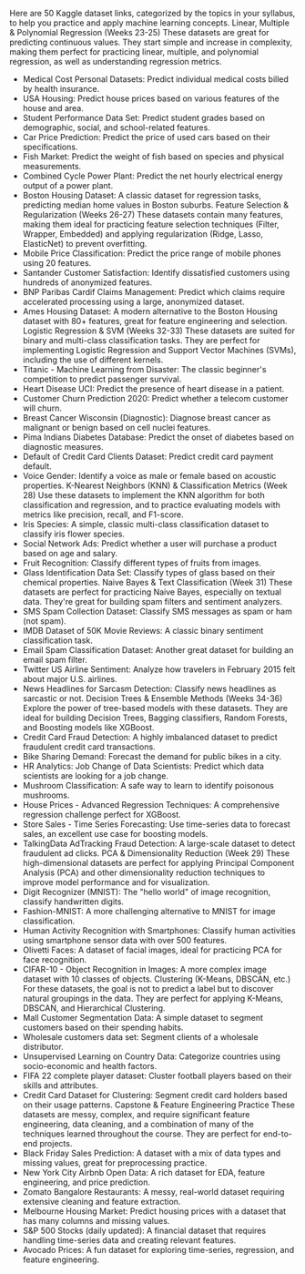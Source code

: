 Here are 50 Kaggle dataset links, categorized by the topics in your syllabus, to help you practice and apply machine learning concepts.
Linear, Multiple & Polynomial Regression (Weeks 23-25)
These datasets are great for predicting continuous values. They start simple and increase in complexity, making them perfect for practicing linear, multiple, and polynomial regression, as well as understanding regression metrics.
 * Medical Cost Personal Datasets: Predict individual medical costs billed by health insurance.
 * USA Housing: Predict house prices based on various features of the house and area.
 * Student Performance Data Set: Predict student grades based on demographic, social, and school-related features.
 * Car Price Prediction: Predict the price of used cars based on their specifications.
 * Fish Market: Predict the weight of fish based on species and physical measurements.
 * Combined Cycle Power Plant: Predict the net hourly electrical energy output of a power plant.
 * Boston Housing Dataset: A classic dataset for regression tasks, predicting median home values in Boston suburbs.
Feature Selection & Regularization (Weeks 26-27)
These datasets contain many features, making them ideal for practicing feature selection techniques (Filter, Wrapper, Embedded) and applying regularization (Ridge, Lasso, ElasticNet) to prevent overfitting.
 * Mobile Price Classification: Predict the price range of mobile phones using 20 features.
 * Santander Customer Satisfaction: Identify dissatisfied customers using hundreds of anonymized features.
 * BNP Paribas Cardif Claims Management: Predict which claims require accelerated processing using a large, anonymized dataset.
 * Ames Housing Dataset: A modern alternative to the Boston Housing dataset with 80+ features, great for feature engineering and selection.
Logistic Regression & SVM (Weeks 32-33)
These datasets are suited for binary and multi-class classification tasks. They are perfect for implementing Logistic Regression and Support Vector Machines (SVMs), including the use of different kernels.
 * Titanic - Machine Learning from Disaster: The classic beginner's competition to predict passenger survival.
 * Heart Disease UCI: Predict the presence of heart disease in a patient.
 * Customer Churn Prediction 2020: Predict whether a telecom customer will churn.
 * Breast Cancer Wisconsin (Diagnostic): Diagnose breast cancer as malignant or benign based on cell nuclei features.
 * Pima Indians Diabetes Database: Predict the onset of diabetes based on diagnostic measures.
 * Default of Credit Card Clients Dataset: Predict credit card payment default.
 * Voice Gender: Identify a voice as male or female based on acoustic properties.
K-Nearest Neighbors (KNN) & Classification Metrics (Week 28)
Use these datasets to implement the KNN algorithm for both classification and regression, and to practice evaluating models with metrics like precision, recall, and F1-score.
 * Iris Species: A simple, classic multi-class classification dataset to classify iris flower species.
 * Social Network Ads: Predict whether a user will purchase a product based on age and salary.
 * Fruit Recognition: Classify different types of fruits from images.
 * Glass Identification Data Set: Classify types of glass based on their chemical properties.
Naive Bayes & Text Classification (Week 31)
These datasets are perfect for practicing Naive Bayes, especially on textual data. They're great for building spam filters and sentiment analyzers.
 * SMS Spam Collection Dataset: Classify SMS messages as spam or ham (not spam).
 * IMDB Dataset of 50K Movie Reviews: A classic binary sentiment classification task.
 * Email Spam Classification Dataset: Another great dataset for building an email spam filter.
 * Twitter US Airline Sentiment: Analyze how travelers in February 2015 felt about major U.S. airlines.
 * News Headlines for Sarcasm Detection: Classify news headlines as sarcastic or not.
Decision Trees & Ensemble Methods (Weeks 34-36)
Explore the power of tree-based models with these datasets. They are ideal for building Decision Trees, Bagging classifiers, Random Forests, and Boosting models like XGBoost.
 * Credit Card Fraud Detection: A highly imbalanced dataset to predict fraudulent credit card transactions.
 * Bike Sharing Demand: Forecast the demand for public bikes in a city.
 * HR Analytics: Job Change of Data Scientists: Predict which data scientists are looking for a job change.
 * Mushroom Classification: A safe way to learn to identify poisonous mushrooms.
 * House Prices - Advanced Regression Techniques: A comprehensive regression challenge perfect for XGBoost.
 * Store Sales - Time Series Forecasting: Use time-series data to forecast sales, an excellent use case for boosting models.
 * TalkingData AdTracking Fraud Detection: A large-scale dataset to detect fraudulent ad clicks.
PCA & Dimensionality Reduction (Week 29)
These high-dimensional datasets are perfect for applying Principal Component Analysis (PCA) and other dimensionality reduction techniques to improve model performance and for visualization.
 * Digit Recognizer (MNIST): The "hello world" of image recognition, classify handwritten digits.
 * Fashion-MNIST: A more challenging alternative to MNIST for image classification.
 * Human Activity Recognition with Smartphones: Classify human activities using smartphone sensor data with over 500 features.
 * Olivetti Faces: A dataset of facial images, ideal for practicing PCA for face recognition.
 * CIFAR-10 - Object Recognition in Images: A more complex image dataset with 10 classes of objects.
Clustering (K-Means, DBSCAN, etc.)
For these datasets, the goal is not to predict a label but to discover natural groupings in the data. They are perfect for applying K-Means, DBSCAN, and Hierarchical Clustering.
 * Mall Customer Segmentation Data: A simple dataset to segment customers based on their spending habits.
 * Wholesale customers data set: Segment clients of a wholesale distributor.
 * Unsupervised Learning on Country Data: Categorize countries using socio-economic and health factors.
 * FIFA 22 complete player dataset: Cluster football players based on their skills and attributes.
 * Credit Card Dataset for Clustering: Segment credit card holders based on their usage patterns.
Capstone & Feature Engineering Practice
These datasets are messy, complex, and require significant feature engineering, data cleaning, and a combination of many of the techniques learned throughout the course. They are perfect for end-to-end projects.
 * Black Friday Sales Prediction: A dataset with a mix of data types and missing values, great for preprocessing practice.
 * New York City Airbnb Open Data: A rich dataset for EDA, feature engineering, and price prediction.
 * Zomato Bangalore Restaurants: A messy, real-world dataset requiring extensive cleaning and feature extraction.
 * Melbourne Housing Market: Predict housing prices with a dataset that has many columns and missing values.
 * S&P 500 Stocks (daily updated): A financial dataset that requires handling time-series data and creating relevant features.
 * Avocado Prices: A fun dataset for exploring time-series, regression, and feature engineering.
